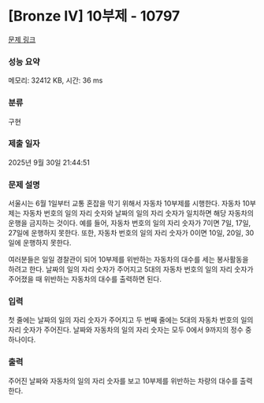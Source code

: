 # [Bronze IV] 10부제 - 10797 

[문제 링크](https://www.acmicpc.net/problem/10797) 

### 성능 요약

메모리: 32412 KB, 시간: 36 ms

### 분류

구현

### 제출 일자

2025년 9월 30일 21:44:51

### 문제 설명

<p>서울시는 6월 1일부터 교통 혼잡을 막기 위해서 자동차 10부제를 시행한다. 자동차 10부제는 자동차 번호의 일의 자리 숫자와 날짜의 일의 자리 숫자가 일치하면 해당 자동차의 운행을 금지하는 것이다. 예를 들어, 자동차 번호의 일의 자리 숫자가 7이면 7일, 17일, 27일에 운행하지 못한다. 또한, 자동차 번호의 일의 자리 숫자가 0이면 10일, 20일, 30일에 운행하지 못한다.</p>

<p>여러분들은 일일 경찰관이 되어 10부제를 위반하는 자동차의 대수를 세는 봉사활동을 하려고 한다. 날짜의 일의 자리 숫자가 주어지고 5대의 자동차 번호의 일의 자리 숫자가 주어졌을 때 위반하는 자동차의 대수를 출력하면 된다. </p>

### 입력 

 <p>첫 줄에는 날짜의 일의 자리 숫자가 주어지고 두 번째 줄에는 5대의 자동차 번호의 일의 자리 숫자가 주어진다. 날짜와 자동차의 일의 자리 숫자는 모두 0에서 9까지의 정수 중 하나이다. </p>

### 출력 

 <p>주어진 날짜와 자동차의 일의 자리 숫자를 보고 10부제를 위반하는 차량의 대수를 출력한다.</p>

